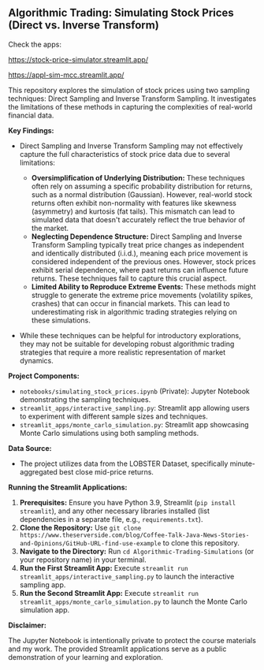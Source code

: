 ## Algorithmic Trading: Simulating Stock Prices (Direct vs. Inverse Transform)

Check the apps:

https://stock-price-simulator.streamlit.app/

https://appl-sim-mcc.streamlit.app/


This repository explores the simulation of stock prices using two sampling techniques: Direct Sampling and Inverse Transform Sampling. It investigates the limitations of these methods in capturing the complexities of real-world financial data.

**Key Findings:**

* Direct Sampling and Inverse Transform Sampling may not effectively capture the full characteristics of stock price data due to several limitations:
    * **Oversimplification of Underlying Distribution:** These techniques often rely on assuming a specific probability distribution for returns, such as a normal distribution (Gaussian). However, real-world stock returns often exhibit non-normality with features like skewness (asymmetry) and kurtosis (fat tails). This mismatch can lead to simulated data that doesn't accurately reflect the true behavior of the market.
    * **Neglecting Dependence Structure:** Direct Sampling and Inverse Transform Sampling typically treat price changes as independent and identically distributed (i.i.d.), meaning each price movement is considered independent of the previous ones. However, stock prices exhibit serial dependence, where past returns can influence future returns. These techniques fail to capture this crucial aspect.
    * **Limited Ability to Reproduce Extreme Events:** These methods might struggle to generate the extreme price movements (volatility spikes, crashes) that can occur in financial markets. This can lead to underestimating risk in algorithmic trading strategies relying on these simulations.

* While these techniques can be helpful for introductory explorations, they may not be suitable for developing robust algorithmic trading strategies that require a more realistic representation of market dynamics.

**Project Components:**

* `notebooks/simulating_stock_prices.ipynb` (Private): Jupyter Notebook demonstrating the sampling techniques.
* `streamlit_apps/interactive_sampling.py`: Streamlit app allowing users to experiment with different sample sizes and techniques.
* `streamlit_apps/monte_carlo_simulation.py`: Streamlit app showcasing Monte Carlo simulations using both sampling methods.

**Data Source:**

* The project utilizes data from the LOBSTER Dataset, specifically minute-aggregated best close mid-price returns.

**Running the Streamlit Applications:**

1. **Prerequisites:** Ensure you have Python 3.9, Streamlit (`pip install streamlit`), and any other necessary libraries installed (list dependencies in a separate file, e.g., `requirements.txt`).
2. **Clone the Repository:** Use `git clone https://www.theserverside.com/blog/Coffee-Talk-Java-News-Stories-and-Opinions/GitHub-URL-find-use-example` to clone this repository.
3. **Navigate to the Directory:** Run `cd Algorithmic-Trading-Simulations` (or your repository name) in your terminal.
4. **Run the First Streamlit App:** Execute `streamlit run streamlit_apps/interactive_sampling.py` to launch the interactive sampling app.
5. **Run the Second Streamlit App:** Execute `streamlit run streamlit_apps/monte_carlo_simulation.py` to launch the Monte Carlo simulation app.

**Disclaimer:**

The Jupyter Notebook is intentionally private to protect the course materials and my work. The provided Streamlit applications serve as a public demonstration of your learning and exploration.

